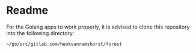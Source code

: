 # Readme

For the Golang apps to work properly, it is advised to clone this repository into the following directory:

```
~/go/src/gitlab.com/henkvanramshorst/forest
```



